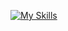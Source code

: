 [![My Skills](https://skillicons.dev/icons?i=nodejs,angular,nuxtjs,vue,react,figma,java,stackoverflow,eclipse,firebase,supabase,github,githubactions,gitlab,idea,vscode,linux,md,nginx,raspberrypi,postman,appwrite,html,css,sass,js,ts,discord,git)](https://skillicons.dev)
